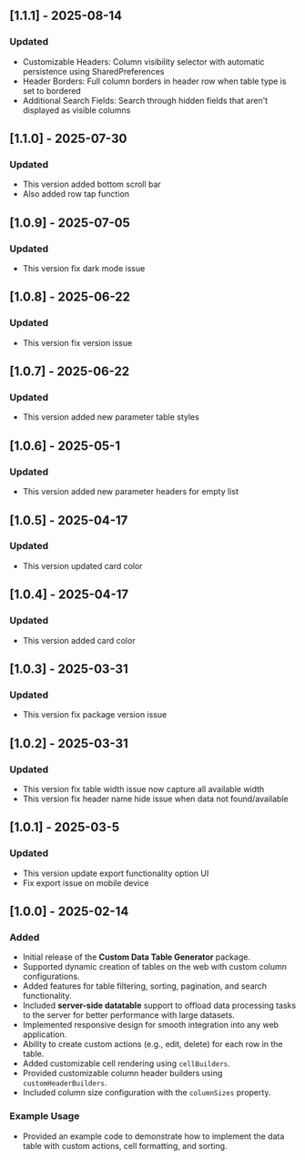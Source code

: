 ## [1.1.1] - 2025-08-14

### Updated
- Customizable Headers: Column visibility selector with automatic persistence using SharedPreferences
- Header Borders: Full column borders in header row when table type is set to bordered
- Additional Search Fields: Search through hidden fields that aren't displayed as visible columns

## [1.1.0] - 2025-07-30

### Updated
- This version added bottom scroll bar
- Also added row tap function

## [1.0.9] - 2025-07-05

### Updated
- This version fix dark mode issue

## [1.0.8] - 2025-06-22

### Updated
- This version fix version issue

## [1.0.7] - 2025-06-22

### Updated
- This version added new parameter table styles

## [1.0.6] - 2025-05-1

### Updated
- This version added new parameter headers for empty list

## [1.0.5] - 2025-04-17

### Updated
- This version updated card color

## [1.0.4] - 2025-04-17

### Updated
- This version added card color

## [1.0.3] - 2025-03-31

### Updated
- This version fix package version issue

## [1.0.2] - 2025-03-31

### Updated
- This version fix table width issue now capture all available width 
- This version fix header name hide issue when data not found/available


## [1.0.1] - 2025-03-5

### Updated
- This version update export functionality option UI
- Fix export issue on mobile device


## [1.0.0] - 2025-02-14

### Added
- Initial release of the **Custom Data Table Generator** package.
- Supported dynamic creation of tables on the web with custom column configurations.
- Added features for table filtering, sorting, pagination, and search functionality.
- Included **server-side datatable** support to offload data processing tasks to the server for better performance with large datasets.
- Implemented responsive design for smooth integration into any web application.
- Ability to create custom actions (e.g., edit, delete) for each row in the table.
- Added customizable cell rendering using `cellBuilders`.
- Provided customizable column header builders using `customHeaderBuilders`.
- Included column size configuration with the `columnSizes` property.

### Example Usage
- Provided an example code to demonstrate how to implement the data table with custom actions, cell formatting, and sorting.
